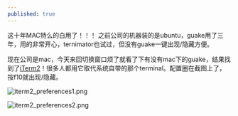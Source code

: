 ```yaml
---
published: true
---
```

这十年MAC特么的白用了！！！
之前公司的机器装的是ubuntu，guake用了三年，用的非常开心，ternimator也试过，但没有guake一键出现/隐藏方便。

现在公司是mac，今天来回切换窗口烦了就看了下有没有mac下的guake，结果找到了[iTerm2](https://www.iterm2.com/)！很多人都用它取代系统自带的那个terminal。配置圈在截图上了，按f10就出现/隐藏。

![iterm2_preferences1.png]({{site.baseurl}}/images/iterm2_preferences1.png)

![iterm2_preferences2.png]({{site.baseurl}}/images/iterm2_preferences2.png)
